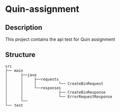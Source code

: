 # Quin-assignment

## Description

This project contains the api test for Quin assignment

## Structure

```
src
├── main
│      ├──java
│      │     ├──requests
│      │     │          └── CreateBinRequest
│      │     └──responses
│      │                ├── CreateBinResponse
│      │                └── ErrorRequestResponse
│      └──
└── test
